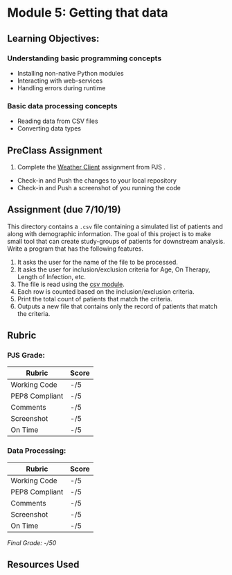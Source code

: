 # Module 5: Getting that data

## Learning Objectives:

### Understanding basic programming concepts
 - Installing non-native Python modules
 - Interacting with web-services
 - Handling errors during runtime
 
### Basic data processing concepts
 - Reading data from CSV files
 - Converting data types
 
## PreClass Assignment

1. Complete the [Weather Client](https://github.com/biomed-bioinformatics-bootcamp/python-jumpstart-course-demos/tree/master/apps/05_weather_client) assignment from PJS .
  - Check-in and Push the changes to your local repository
  - Check-in and Push a screenshot of you running the code
 
## Assignment (due 7/10/19)

This directory contains a `.csv` file containing a simulated list of patients and along with demographic information.
The goal of this project is to make small tool that can create study-groups of patients for downstream analysis.
Write a program that has the following features.   

1. It asks the user for the name of the file to be processed.
2. It asks the user for inclusion/exclusion criteria for Age, On Therapy, Length of Infection, etc.
3. The file is read using the [csv module](https://docs.python.org/3/library/csv.html).
4. Each row is counted based on the inclusion/exclusion criteria. 
5. Print the total count of patients that match the criteria.
6. Outputs a new file that contains only the record of patients that match the criteria.


## Rubric

### PJS Grade:

|  Rubric        | Score | 
|----------------|-------|
| Working Code   |  -/5  |
| PEP8 Compliant |  -/5  |
| Comments       |  -/5  |
| Screenshot     |  -/5  |
| On Time        |  -/5  |

### Data Processing:

|  Rubric        | Score | 
|----------------|-------|
| Working Code   |  -/5  |
| PEP8 Compliant |  -/5  |
| Comments       |  -/5  |
| Screenshot     |  -/5  |
| On Time        |  -/5  |

*Final Grade: -/50*

## Resources Used

